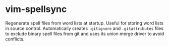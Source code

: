 # vim-spellsync

Regenerate spell files from word lists at startup. Useful for storing word lists in source control. Automatically creates `.gitignore` and `.gitattributes` files to exclude binary spell files from git and uses its union merge driver to avoid conflicts.

